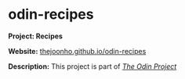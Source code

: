 # odin-recipes
<strong>Project: Recipes</strong>

<strong>Website:</Strong> <a href="thejoonho.github.io/odin-recipes">thejoonho.github.io/odin-recipes</a>

<strong>Description:</strong> This project is part of <a href="https://www.theodinproject.com/lessons/foundations-recipes"><em>The Odin Project</em></a>